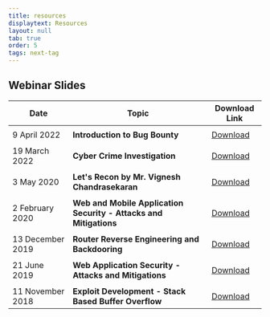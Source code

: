 ```yaml
---
title: resources
displaytext: Resources
layout: null
tab: true
order: 5
tags: next-tag
---
```


## Webinar Slides

| Date                | Topic                                                                | Download Link                                                                                               |
|---------------------|---------------------------------------------------------------------|------------------------------------------------------------------------------------------------------------|
|                      |                                                                               
| 9 April 2022        | **Introduction to Bug Bounty**                                      | [Download](assets/files/OWASP%20CBE%20Slides.pdf)                                                          |
|                     |                                                                     |                                                                                                            |
| 19 March 2022       | **Cyber Crime Investigation**                                       | [Download](assets/files/cyber%20crime%20Investigation.pdf)                                                 |
|                     |                                                                     |                                                                                                            |
| 3 May 2020          | **Let's Recon by Mr. Vignesh Chandrasekaran**                       | [Download](assets/files/Lets%20Recon.pdf)                                                                  |
|                     |                                                                     |                                                                                                            |
| 2 February 2020     | **Web and Mobile Application Security - Attacks and Mitigations**   | [Download](assets/files/Web%20Mobile%20Application%20Security%20by%20Adithyan%20AK.pdf)                     |
|                     |                                                                     |                                                                                                            |
| 13 December 2019    | **Router Reverse Engineering and Backdooring**                      | [Download](assets/files/Router%20Reversing%20by%20Adithyan%20AK.pdf)                                        |
|                     |                                                                     |                                                                                                            |
| 21 June 2019        | **Web Application Security - Attacks and Mitigations**              | [Download](assets/files/Web%20Application%20Security%20Adithyan%20AK.pdf)                                   |
|                     |                                                                     |                                                                                                            |
| 11 November 2018    | **Exploit Development - Stack Based Buffer Overflow**               | [Download](assets/files/Exploit%20Development%20Stack%20Bufferoverflow.pdf)                                 |
